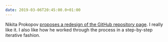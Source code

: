 ```yaml
---
date: 2019-03-06T20:45:00.0+01:00
---
```


Nikita Prokopov [proposes a redesign of the GitHub repository page](http://tonsky.me/blog/github-redesign/). I really like it. I also like how he worked through the process in a step-by-step iterative fashion.
